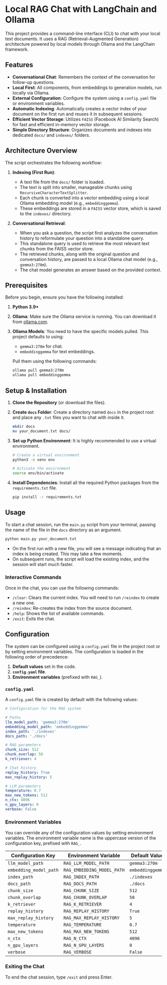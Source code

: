 # Local RAG Chat with LangChain and Ollama

This project provides a command-line interface (CLI) to chat with your local text documents. It uses a RAG (Retrieval-Augmented Generation) architecture powered by local models through Ollama and the LangChain framework.

## Features

- **Conversational Chat**: Remembers the context of the conversation for follow-up questions.
- **Local First**: All components, from embeddings to generation models, run locally via Ollama.
- **External Configuration**: Configure the system using a `config.yaml` file or environment variables.
- **Automatic Indexing**: Automatically creates a vector index of your document on the first run and reuses it in subsequent sessions.
- **Efficient Vector Storage**: Utilizes `FAISS` (Facebook AI Similarity Search) for fast and efficient in-memory vector storage.
- **Simple Directory Structure**: Organizes documents and indexes into dedicated `docs/` and `indexes/` folders.

## Architecture Overview

The script orchestrates the following workflow:

1.  **Indexing (First Run)**: 
    - A text file from the `docs/` folder is loaded.
    - The text is split into smaller, manageable chunks using `RecursiveCharacterTextSplitter`.
    - Each chunk is converted into a vector embedding using a local Ollama embedding model (e.g., `embeddinggemma`).
    - These embeddings are stored in a `FAISS` vector store, which is saved to the `indexes/` directory.

2.  **Conversational Retrieval**: 
    - When you ask a question, the script first analyzes the conversation history to reformulate your question into a standalone query.
    - This standalone query is used to retrieve the most relevant text chunks from the FAISS vector store.
    - The retrieved chunks, along with the original question and conversation history, are passed to a local Ollama chat model (e.g., `gemma3:270m`).
    - The chat model generates an answer based on the provided context.

## Prerequisites

Before you begin, ensure you have the following installed:

1.  **Python 3.9+**
2.  **Ollama**: Make sure the Ollama service is running. You can download it from [ollama.com](https://ollama.com/).
3.  **Ollama Models**: You need to have the specific models pulled. This project defaults to using:
    - `gemma3:270m` for chat.
    - `embeddinggemma` for text embeddings.

    Pull them using the following commands:
    ```bash
    ollama pull gemma3:270m
    ollama pull embeddinggemma
    ```

## Setup & Installation

1.  **Clone the Repository** (or download the files).

2.  **Create `docs` Folder**: Create a directory named `docs` in the project root and place any `.txt` files you want to chat with inside it.
    ```bash
    mkdir docs
    mv your_document.txt docs/
    ```

3.  **Set up Python Environment**: It is highly recommended to use a virtual environment.
    ```bash
    # Create a virtual environment
    python3 -m venv env

    # Activate the environment
    source env/bin/activate
    ```

4.  **Install Dependencies**: Install all the required Python packages from the `requirements.txt` file.
    ```bash
    pip install -r requirements.txt
    ```

## Usage

To start a chat session, run the `main.py` script from your terminal, passing the name of the file in the `docs` directory as an argument.

```bash
python main.py your_document.txt
```

- On the first run with a new file, you will see a message indicating that an index is being created. This may take a few moments.
- On subsequent runs, the script will load the existing index, and the session will start much faster.

### Interactive Commands

Once in the chat, you can use the following commands:

- `/clear`: Clears the current index. You will need to run `/reindex` to create a new one.
- `/reindex`: Re-creates the index from the source document.
- `/help`: Shows the list of available commands.
- `/exit`: Exits the chat.

## Configuration

The system can be configured using a `config.yaml` file in the project root or by setting environment variables. The configuration is loaded in the following order of precedence:

1.  **Default values** set in the code.
2.  **`config.yaml` file**.
3.  **Environment variables** (prefixed with `RAG_`).

### `config.yaml`

A `config.yaml` file is created by default with the following values:

```yaml
# Configuration for the RAG system

# Paths
llm_model_path: 'gemma3:270m'
embedding_model_path: 'embeddinggemma'
index_path: './indexes'
docs_path: './docs'

# RAG parameters
chunk_size: 512
chunk_overlap: 50
k_retriever: 4

# Chat history
replay_history: True
max_replay_history: 5

# LLM parameters
temperature: 0.7
max_new_tokens: 512
n_ctx: 4096
n_gpu_layers: 0
verbose: False
```

### Environment Variables

You can override any of the configuration values by setting environment variables. The environment variable name is the uppercase version of the configuration key, prefixed with `RAG_`.

| Configuration Key | Environment Variable | Default Value |
|---|---|---|
| `llm_model_path` | `RAG_LLM_MODEL_PATH` | `gemma3:270m` |
| `embedding_model_path` | `RAG_EMBEDDING_MODEL_PATH` | `embeddinggemma` |
| `index_path` | `RAG_INDEX_PATH` | `./indexes` |
| `docs_path` | `RAG_DOCS_PATH` | `./docs` |
| `chunk_size` | `RAG_CHUNK_SIZE` | `512` |
| `chunk_overlap` | `RAG_CHUNK_OVERLAP` | `50` |
| `k_retriever` | `RAG_K_RETRIEVER` | `4` |
| `replay_history` | `RAG_REPLAY_HISTORY` | `True` |
| `max_replay_history` | `RAG_MAX_REPLAY_HISTORY` | `5` |
| `temperature` | `RAG_TEMPERATURE` | `0.7` |
| `max_new_tokens` | `RAG_MAX_NEW_TOKENS` | `512` |
| `n_ctx` | `RAG_N_CTX` | `4096` |
| `n_gpu_layers` | `RAG_N_GPU_LAYERS` | `0` |
| `verbose` | `RAG_VERBOSE` | `False` |

### Exiting the Chat

To end the chat session, type `/exit` and press Enter.

